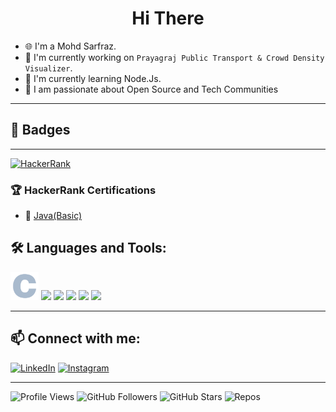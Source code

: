 <!--
**mohdsarfraz08/Mohdsarfraz08** is a ✨ _special_ ✨ repository because its `README.md` (this file) appears on your GitHub profile.

Here are some ideas to get you started:

- 🔭 I’m currently working on ...
- 🌱 I’m currently learning ...
- 👯 I’m looking to collaborate on ...
- 🤔 I’m looking for help with ...
- 💬 Ask me about ...
- 📫 How to reach me: ...
- 😄 Pronouns: ...
- ⚡ Fun fact: ...
-->

<h1 align="center">Hi There</h1>

- 🌐 I'm a Mohd Sarfraz.
- 🚀 I'm currently working on `Prayagraj Public Transport & Crowd Density Visualizer`.
- 🌱 I'm currently learning Node.Js.
- 💬 I am passionate about Open Source and Tech Communities

---

## 🏅 Badges

---
[![HackerRank](https://img.shields.io/badge/HackerRank-2EC866?style=for-the-badge&logo=HackerRank&logoColor=white)](https://www.hackerrank.com/mdsarfraz2m)

### 🏆 HackerRank Certifications

- 🧠 [Java(Basic)](https://www.hackerrank.com/certificates/006ba9a5ce81)


## 🛠️ Languages and Tools:

<p align="left">
 <img src="https://raw.githubusercontent.com/github/explore/f3e22f0dca2be955676bc70d6214b95b13354ee8/topics/c/c.png" style="height:45px;" />
<img src="https://upload.wikimedia.org/wikipedia/en/thumb/3/30/Java_programming_language_logo.svg/1200px-Java_programming_language_logo.svg.png" style="height:45px;" />
<img src="https://upload.wikimedia.org/wikipedia/commons/thumb/1/18/ISO_C%2B%2B_Logo.svg/1200px-ISO_C%2B%2B_Logo.svg.png" style="height:45px;" />
<img src="https://download.blender.org/branding/community/blender_community_badge_orange.png" style="height:45px;" />
 <img src="https://avatars.githubusercontent.com/u/18133?s=280&v=4" style="height:45px;" />
 <img src="https://upload.wikimedia.org/wikipedia/commons/thumb/d/d5/CSS3_logo_and_wordmark.svg/1200px-CSS3_logo_and_wordmark.svg.png" style="height:45px;" />
  <!-- Add more icons using shields.io or simple image links -->
  </p>

---

## 📫 Connect with me:

[![LinkedIn](https://img.shields.io/badge/LinkedIn-blue?style=for-the-badge&logo=linkedin&logoColor=white)](https://www.linkedin.com/in/mohd-sarfaraz08)
[![Instagram](https://img.shields.io/badge/Instagram-pink?style=for-the-badge&logo=instagram&logoColor=white)](#)

---
<p align="left">
  <img src="https://komarev.com/ghpvc/?username=mohdsarfraz08&label=Profile%20views&color=0e75b6&style=flat" alt="Profile Views" />
  <img src="https://img.shields.io/github/followers/mohdsarfraz08?label=Followers&style=flat&color=blue" alt="GitHub Followers" />
  <img src="https://img.shields.io/github/stars/mohdsarfraz08?label=Stars&style=flat&color=yellow" alt="GitHub Stars" />
  <img src="https://img.shields.io/badge/Public%20Repos-✔️-brightgreen?style=flat" alt="Repos" />
</p>


